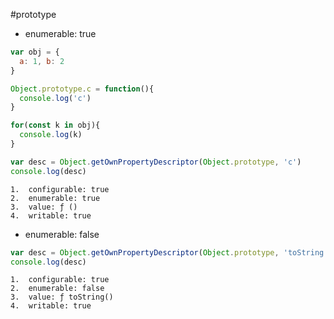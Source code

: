 #prototype 
- enumerable: true
```js
var obj = {
  a: 1, b: 2
}

Object.prototype.c = function(){
  console.log('c')
}

for(const k in obj){
  console.log(k)
}

var desc = Object.getOwnPropertyDescriptor(Object.prototype, 'c')
console.log(desc) 
```

```
1.  configurable: true
2.  enumerable: true
3.  value: ƒ ()
4.  writable: true
```

- enumerable: false
```js
var desc = Object.getOwnPropertyDescriptor(Object.prototype, 'toString')
console.log(desc)
```

```
1.  configurable: true
2.  enumerable: false
3.  value: ƒ toString()
4.  writable: true
```